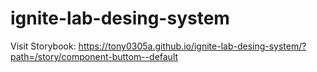 # ignite-lab-desing-system
Visit Storybook: https://tony0305a.github.io/ignite-lab-desing-system/?path=/story/component-buttom--default
